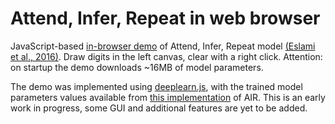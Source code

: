 # Attend, Infer, Repeat in web browser

JavaScript-based [in-browser demo](https://aakhundov.github.io/airdemo/) of Attend, Infer, Repeat model [(Eslami et al., 2016)](https://arxiv.org/abs/1603.08575). Draw digits in the left canvas, clear with a right click. Attention: on startup the demo downloads ~16MB of model parameters.

The demo was implemented using [deeplearn.js](https://deeplearnjs.org), with the trained model parameters values available from [this implementation](https://github.com/aakhundov/tf-attend-infer-repeat) of AIR. This is an early work in progress, some GUI and additional features are yet to be added.
